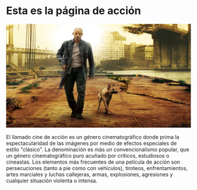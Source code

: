 # Esta es la página de acción

![Screenshot](img/accion.png)

El llamado cine de acción es un género cinematográfico donde prima la espectacularidad de las imágenes por medio de efectos especiales de estilo "clásico". La denominación es más un convencionalismo popular, que un género cinematográfico puro acuñado por críticos, estudiosos o cineastas. Los elementos más frecuentes de una película de acción son persecuciones (tanto a pie como con vehículos), tiroteos, enfrentamientos, artes marciales y luchas callejeras, armas, explosiones, agresiones y cualquier situación violenta o intensa.